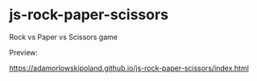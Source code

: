 # js-rock-paper-scissors
Rock vs Paper vs Scissors game

Preview:

https://adamorlowskipoland.github.io/js-rock-paper-scissors/index.html